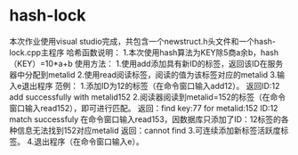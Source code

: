 # hash-lock
本次作业使用visual studio完成，共包含一个newstruct.h头文件和一个hash-lock.cpp主程序
哈希函数说明：
1.本次使用hash算法为KEY除5商a余b，hash（KEY）=10*a+b
使用方法：
1.使用add添加具有新ID的标签，返回该ID在服务器中分配到metalid
2.使用read阅读标签，阅读的值为该标签对应的metalid
3.输入e退出程序
范例：
1.添加ID为12的标签（在命令窗口输入add12）。
返回ID:12 add successfully with metalid152
2.阅读器阅读到metalid=152的标签（在命令窗口输入read152），即可进行匹配。
返回：find key:77 for metalid:152
ID:12 match successfuly
在命令窗口输入read153，因数据库只添加了ID：12标签的各种信息无法找到152对应metalid
返回：cannot find
3.可连续添加新标签活跃度标签。
4.退出程序（在命令窗口输入e）。
